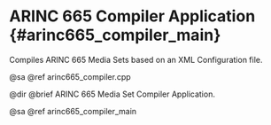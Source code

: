 # ARINC 665 Compiler Application {#arinc665_compiler_main}

Compiles ARINC 665 Media Sets based on an XML Configuration file.

@sa @ref arinc665_compiler.cpp

@dir
@brief ARINC 665 Media Set Compiler Application.

@sa @ref arinc665_compiler_main
